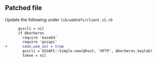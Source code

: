 ## Patched file

Update the following under `lib/webhdfs/client_v1.rb`

```diff
      gsscli = nil
      if @kerberos
        require 'base64'
        require 'gssapi'
+       conn.use_ssl = true
        gsscli = GSSAPI::Simple.new(@host, 'HTTP', @kerberos_keytab)
        token = nil
```
